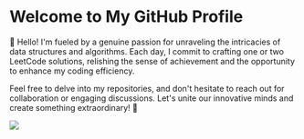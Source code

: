 # Welcome to My GitHub Profile

👋 Hello! I'm fueled by a genuine passion for unraveling the intricacies of data structures and algorithms. Each day, I commit to crafting one or two LeetCode solutions, relishing the sense of achievement and the opportunity to enhance my coding efficiency.

Feel free to delve into my repositories, and don't hesitate to reach out for collaboration or engaging discussions. Let's unite our innovative minds and create something extraordinary! 🚀

<div>
  <img src="https://github-readme-stats.vercel.app/api/top-langs/?username=mcarthon&size_weight=1&count_weight=0&layout=normal&width=1600&theme=dark&langs_count=10&hide=jupyter%20notebook,r&custom_title=Programming%20Languages">
</div>
